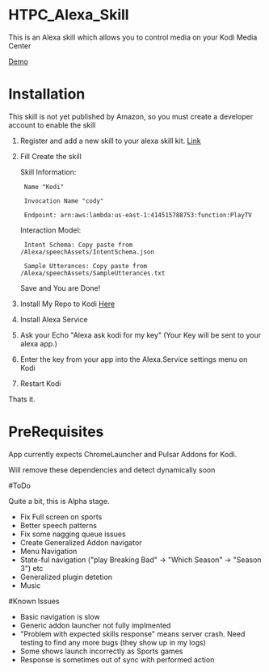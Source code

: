 # HTPC_Alexa_Skill

This is an Alexa skill which allows you to control media on your Kodi Media Center

[Demo](https://vid.me/ZLU9)

# Installation

This skill is not yet published by Amazon, so you must create a developer account to enable the skill

1. Register and add a new skill to your alexa skill kit. [Link](https://developer.amazon.com/edw/home.html#/skills/list)

2. Fill Create the skill
 
      Skill Information:

        Name "Kodi"
        
        Invocation Name "cody"
        
        Endpoint: arn:aws:lambda:us-east-1:414515788753:function:PlayTV
        
      Interaction Model:
      
        Intent Schema: Copy paste from /Alexa/speechAssets/IntentSchema.json
        
        Sample Utterances: Copy paste from /Alexa/speechAssets/SampleUtterances.txt
        
      Save and You are Done!
  
3. Install My Repo to Kodi [Here](https://github.com/rsummers618/HTPC_Alexa_Skill/raw/master/Kodi/zips/repository.rsummers618/repository.rsummers618-1.0.zip)
  
3. Install Alexa Service 

4. Ask your Echo "Alexa ask kodi for my key"  (Your Key will be sent to your alexa app.)
  
5. Enter the key from your app into the Alexa.Service settings menu on Kodi

6. Restart Kodi 

Thats it.

# PreRequisites

  App currently expects ChromeLauncher and Pulsar Addons for Kodi.
  
  Will remove these dependencies and detect dynamically soon

#ToDo

Quite a bit, this is Alpha stage.

* Fix Full screen on sports
* Better speech patterns
* Fix some nagging queue issues
* Create Generalized Addon navigator
* Menu Navigation
* State-ful navigation ("play Breaking Bad" -> "Which Season" -> "Season 3") etc
* Generalized plugin detetion
* Music

#Known Issues

* Basic navigation is slow
* Generic addon launcher not fully implmented
* "Problem with expected skills response" means server crash.  Need testing to find any more bugs (they show up in my logs)
* Some shows launch incorrectly as Sports games
* Response is sometimes out of sync with performed action

